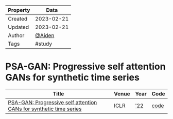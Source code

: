 | Property  | Data |
|-|-|
| Created | 2023-02-21 |
| Updated | 2023-02-21 |
| Author | [@Aiden](https://github.com/Aidenzich) |
| Tags | #study |

# PSA-GAN: Progressive self attention GANs for synthetic time series
| Title | Venue | Year | Code |
|-|-|-|-|
| [PSA-GAN: Progressive self attention GANs for synthetic time series](https://www.amazon.science/publications/psa-gan-progressive-self-attention-gans-for-synthetic-time-series) | ICLR | ['22](https://aaai.org/Conferences/AAAI-21/aaai21call/#) | [code](https://github.com/awslabs/gluon-ts/tree/dev/src) |
